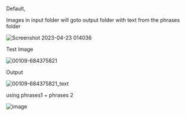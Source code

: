 Default, 

Images in input folder will goto output folder with text from the phrases folder

![Screenshot 2023-04-23 014036](https://user-images.githubusercontent.com/113257254/233793748-38b576de-e9af-4d2a-b620-a5ae95ccdad0.png)

Test Image

![00109-684375821](https://user-images.githubusercontent.com/113257254/233793713-eb4f48d3-9689-48a4-9fe9-20d650ae5b25.png)

Output

![00109-684375821_text](https://user-images.githubusercontent.com/113257254/233793821-2439273a-3d4c-4f66-8e31-4c3ba34e65d5.jpg)

using phrases1 + phrases 2

![image](https://user-images.githubusercontent.com/113257254/233793846-d6fb3591-7e10-4e14-b6a5-1f166bc15476.png)
